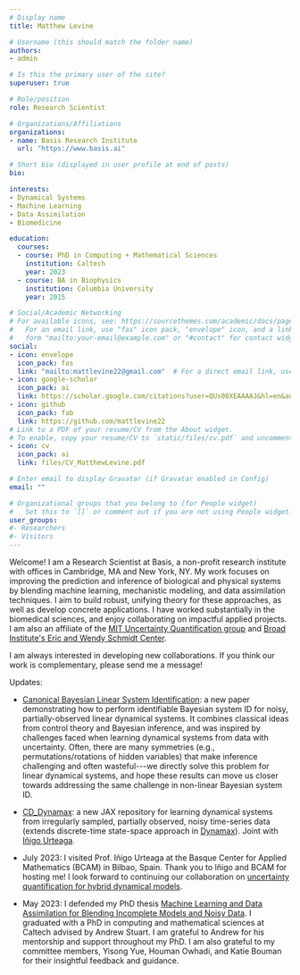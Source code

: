 ```yaml
---
# Display name
title: Matthew Levine

# Username (this should match the folder name)
authors:
- admin

# Is this the primary user of the site?
superuser: true

# Role/position
role: Research Scientist

# Organizations/Affiliations
organizations:
- name: Basis Research Institute
  url: "https://www.basis.ai"

# Short bio (displayed in user profile at end of posts)
bio:

interests:
- Dynamical Systems
- Machine Learning
- Data Assimilation
- Biomedicine

education:
  courses:
  - course: PhD in Computing + Mathematical Sciences
    institution: Caltech
    year: 2023
  - course: BA in Biophysics
    institution: Columbia University
    year: 2015

# Social/Academic Networking
# For available icons, see: https://sourcethemes.com/academic/docs/page-builder/#icons
#   For an email link, use "fas" icon pack, "envelope" icon, and a link in the
#   form "mailto:your-email@example.com" or "#contact" for contact widget.
social:
- icon: envelope
  icon_pack: fas
  link: "mailto:mattlevine22@gmail.com"  # For a direct email link, use "mailto:mattlevine22@gmail.com".
- icon: google-scholar
  icon_pack: ai
  link: https://scholar.google.com/citations?user=QUs08XEAAAAJ&hl=en&authuser=1
- icon: github
  icon_pack: fab
  link: https://github.com/mattlevine22
# Link to a PDF of your resume/CV from the About widget.
# To enable, copy your resume/CV to `static/files/cv.pdf` and uncomment the lines below.
- icon: cv
  icon_pack: ai
  link: files/CV_MatthewLevine.pdf

# Enter email to display Gravatar (if Gravatar enabled in Config)
email: ""

# Organizational groups that you belong to (for People widget)
#   Set this to `[]` or comment out if you are not using People widget.
user_groups:
#- Researchers
#- Visitors
---
```


Welcome! I am a Research Scientist at Basis, a non-profit research institute with offices in Cambridge, MA and New York, NY. My work focuses on improving the prediction and inference of biological and physical systems by blending machine learning, mechanistic modeling, and data assimilation techniques. I aim to build robust, unifying theory for these approaches, as well as develop concrete applications. I have worked substantially in the biomedical sciences, and enjoy collaborating on impactful applied projects. I am also an affiliate of the [MIT Uncertainty Quantification group](https://uqgroup.mit.edu) and [Broad Institute's Eric and Wendy Schmidt Center](https://www.ericandwendyschmidtcenter.org).

I am always interested in developing new collaborations. If you think our work is complementary, please send me a message!

Updates:

- [Canonical Bayesian Linear System Identification](https://arxiv.org/abs/2507.11535): a new paper demonstrating how to perform identifiable Bayesian system ID for noisy, partially-observed linear dynamical systems. It combines classical ideas from control theory and Bayesian inference, and was inspired by challenges faced when learning dynamical systems from data with uncertainty. Often, there are many symmetries (e.g., permutations/rotations of hidden variables) that make inference challenging and often wasteful---we directly solve this problem for linear dynamical systems, and hope these results can move us closer towards addressing the same challenge in non-linear Bayesian system ID.

- [CD_Dynamax](https://github.com/hd-UQ/cd_dynamax): a new JAX repository for learning dynamical systems from irregularly sampled, partially observed, noisy time-series data (extends discrete-time state-space approach in [Dynamax](https://github.com/probml/dynamax)). Joint with [Iñigo Urteaga](http://iurteaga.github.io).

- July 2023: I visited Prof. Iñigo Urteaga at the Basque Center for Applied Mathematics (BCAM) in Bilbao, Spain. Thank you to Iñigo and BCAM for hosting me! I look forward to continuing our collaboration on [uncertainty quantification for hybrid dynamical models](https://www.bcamath.org/en/news-events/events/bcam-scientific-seminar-combining-data-assimilation-and-neural-odes-learning).

- May 2023: I defended my PhD thesis [Machine Learning and Data Assimilation for Blending Incomplete Models and Noisy Data](https://thesis.library.caltech.edu/15264/). I graduated with a PhD in computing and mathematical sciences at Caltech advised by Andrew Stuart. I am grateful to Andrew for his mentorship and support throughout my PhD. I am also grateful to my committee members, Yisong Yue, Houman Owhadi, and Katie Bouman for their insightful feedback and guidance.
